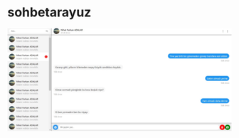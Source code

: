 # sohbetarayuz



![örnekgörsel](https://github.com/nihatfurkan/sohbetarayuz/blob/aray%C3%BCz/img/sohbetgorsel.jpg)
